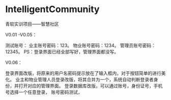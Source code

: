 # IntelligentCommunity
青软实训项目——智慧社区

V0.01 -V0.05：

测试账号：
业主账号密码：123。
物业账号密码：1234。
管理员账号密码：12345。
PS：登录界面已经全部写好，管理界面都没写。

V0.06：

登录界面改版，将原来的用户名密码提示放在了输入框内，对于按钮简单的进行美化。
业主和物业管理人员登录改版，将其合并为一个，系统自动判断登录者身份，并打开对应的管理界面。
登录数据库改版，可以通过账号，身份证号，手机号选择一个任意登录，
账号密码测试，
